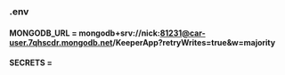 ### .env
#### MONGODB_URL = mongodb+srv://nick:81231@car-user.7qhscdr.mongodb.net/KeeperApp?retryWrites=true&w=majority
#### SECRETS =